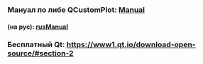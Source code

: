 ### Мануал по либе QCustomPlot: [Manual](http://qcustomplot.com/index.php/tutorials/settingup)
#### (на рус): [rusManual](http://blog.harrix.org/article/1813)
### Бесплатный Qt: https://www1.qt.io/download-open-source/#section-2
